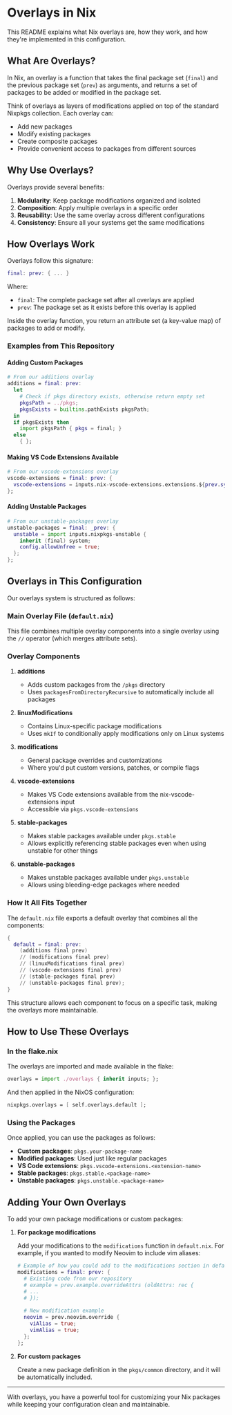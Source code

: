 # Overlays in Nix

This README explains what Nix overlays are, how they work, and how they're implemented in this configuration.

## What Are Overlays?

In Nix, an overlay is a function that takes the final package set (`final`) and the previous package set (`prev`) as arguments, and returns a set of packages to be added or modified in the package set.

Think of overlays as layers of modifications applied on top of the standard Nixpkgs collection. Each overlay can:

- Add new packages
- Modify existing packages
- Create composite packages
- Provide convenient access to packages from different sources

## Why Use Overlays?

Overlays provide several benefits:

1. **Modularity**: Keep package modifications organized and isolated
2. **Composition**: Apply multiple overlays in a specific order
3. **Reusability**: Use the same overlay across different configurations
4. **Consistency**: Ensure all your systems get the same modifications

## How Overlays Work

Overlays follow this signature:

```nix
final: prev: { ... }
```

Where:

- `final`: The complete package set after all overlays are applied
- `prev`: The package set as it exists before this overlay is applied

Inside the overlay function, you return an attribute set (a key-value map) of packages to add or modify.

### Examples from This Repository

#### Adding Custom Packages

```nix
# From our additions overlay
additions = final: prev:
  let 
    # Check if pkgs directory exists, otherwise return empty set
    pkgsPath = ../pkgs;
    pkgsExists = builtins.pathExists pkgsPath;
  in
  if pkgsExists then 
    import pkgsPath { pkgs = final; }
  else
    { };
```

#### Making VS Code Extensions Available

```nix
# From our vscode-extensions overlay
vscode-extensions = final: prev: {
  vscode-extensions = inputs.nix-vscode-extensions.extensions.${prev.system};
};
```

#### Adding Unstable Packages

```nix
# From our unstable-packages overlay
unstable-packages = final: _prev: {
  unstable = import inputs.nixpkgs-unstable {
    inherit (final) system;
    config.allowUnfree = true;
  };
};
```

## Overlays in This Configuration

Our overlays system is structured as follows:

### Main Overlay File (`default.nix`)

This file combines multiple overlay components into a single overlay using the `//` operator (which merges attribute sets).

### Overlay Components

1. **additions**
   - Adds custom packages from the `/pkgs` directory
   - Uses `packagesFromDirectoryRecursive` to automatically include all packages

2. **linuxModifications**
   - Contains Linux-specific package modifications
   - Uses `mkIf` to conditionally apply modifications only on Linux systems

3. **modifications**
   - General package overrides and customizations
   - Where you'd put custom versions, patches, or compile flags

4. **vscode-extensions**
   - Makes VS Code extensions available from the nix-vscode-extensions input
   - Accessible via `pkgs.vscode-extensions`

5. **stable-packages**
   - Makes stable packages available under `pkgs.stable`
   - Allows explicitly referencing stable packages even when using unstable for other things

6. **unstable-packages**
   - Makes unstable packages available under `pkgs.unstable`
   - Allows using bleeding-edge packages where needed

### How It All Fits Together

The `default.nix` file exports a default overlay that combines all the components:

```nix
{
  default = final: prev:
    (additions final prev)
    // (modifications final prev)
    // (linuxModifications final prev)
    // (vscode-extensions final prev)
    // (stable-packages final prev)
    // (unstable-packages final prev);
}
```

This structure allows each component to focus on a specific task, making the overlays more maintainable.

## How to Use These Overlays

### In the flake.nix

The overlays are imported and made available in the flake:

```nix
overlays = import ./overlays { inherit inputs; };
```

And then applied in the NixOS configuration:

```nix
nixpkgs.overlays = [ self.overlays.default ];
```

### Using the Packages

Once applied, you can use the packages as follows:

- **Custom packages**: `pkgs.your-package-name`
- **Modified packages**: Used just like regular packages
- **VS Code extensions**: `pkgs.vscode-extensions.<extension-name>`
- **Stable packages**: `pkgs.stable.<package-name>`
- **Unstable packages**: `pkgs.unstable.<package-name>`

## Adding Your Own Overlays

To add your own package modifications or custom packages:

1. **For package modifications**

   Add your modifications to the `modifications` function in `default.nix`. For example, if you wanted to modify Neovim to include vim aliases:

   ```nix
   # Example of how you could add to the modifications section in default.nix
   modifications = final: prev: {
     # Existing code from our repository
     # example = prev.example.overrideAttrs (oldAttrs: rec {
     # ...
     # });
     
     # New modification example
     neovim = prev.neovim.override {
       viAlias = true;
       vimAlias = true;
     };
   };
   ```

2. **For custom packages**

   Create a new package definition in the `pkgs/common` directory, and it will be automatically included.

---

With overlays, you have a powerful tool for customizing your Nix packages while keeping your configuration clean and maintainable.
